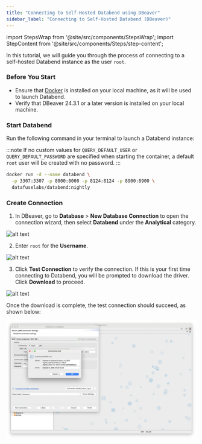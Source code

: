 ```yaml
---
title: "Connecting to Self-Hosted Databend using DBeaver"
sidebar_label: "Connecting to Self-Hosted Databend (DBeaver)"
---
```


import StepsWrap from '@site/src/components/StepsWrap';
import StepContent from '@site/src/components/Steps/step-content';

In this tutorial, we will guide you through the process of connecting to a self-hosted Databend instance as the user `root`.

<StepsWrap>
<StepContent number="1">

### Before You Start

- Ensure that [Docker](https://www.docker.com/) is installed on your local machine, as it will be used to launch Databend.
- Verify that DBeaver 24.3.1 or a later version is installed on your local machine.

</StepContent>
<StepContent number="2">

### Start Databend

Run the following command in your terminal to launch a Databend instance:

:::note
If no custom values for `QUERY_DEFAULT_USER` or `QUERY_DEFAULT_PASSWORD` are specified when starting the container, a default `root` user will be created with no password. 
:::

```bash
docker run -d --name databend \
  -p 3307:3307 -p 8000:8000 -p 8124:8124 -p 8900:8900 \
  datafuselabs/databend:nightly
```

</StepContent>
<StepContent number="3">

### Create Connection

1. In DBeaver, go to **Database** > **New Database Connection** to open the connection wizard, then select **Databend** under the **Analytical** category.

![alt text](@site/static/img/connect/dbeaver-analytical.png)

2. Enter `root` for the **Username**.

![alt text](@site/static/img/connect/dbeaver-user-root.png)

3. Click **Test Connection** to verify the connection. If this is your first time connecting to Databend, you will be prompted to download the driver. Click **Download** to proceed.

![alt text](@site/static/img/connect/dbeaver-download-driver.png)

Once the download is complete, the test connection should succeed, as shown below:

![alt text](../../../../static/img/connect/dbeaver-success.png)

</StepContent>
</StepsWrap>

